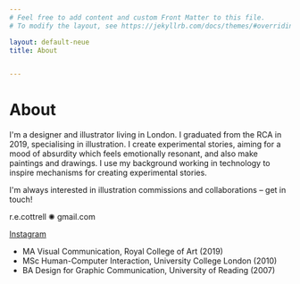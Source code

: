 ```yaml
---
# Feel free to add content and custom Front Matter to this file.
# To modify the layout, see https://jekyllrb.com/docs/themes/#overriding-theme-defaults

layout: default-neue
title: About


---
```


# About



I'm a designer and illustrator living in London. I graduated from the RCA in 2019, specialising in illustration. I create experimental stories, aiming for a mood of absurdity which feels emotionally resonant, and also make paintings and drawings. I use my background working in technology to inspire mechanisms for creating experimental stories.

I'm always interested in illustration commissions and collaborations – get in touch!


r.e.cottrell ✺ gmail.com

[Instagram](http://instagram.com/rapturebird)

* MA Visual Communication, Royal College of Art (2019)
* MSc Human-Computer Interaction, University College London (2010)
* BA Design for Graphic Communication, University of Reading (2007)
